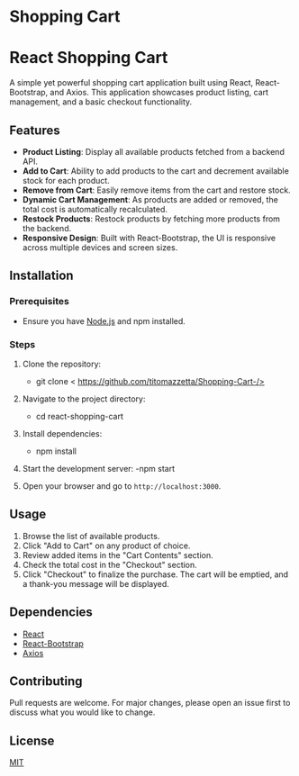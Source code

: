 # Shopping Cart

# React Shopping Cart

A simple yet powerful shopping cart application built using React, React-Bootstrap, and Axios. This application showcases product listing, cart management, and a basic checkout functionality.

## Features

- **Product Listing**: Display all available products fetched from a backend API.
- **Add to Cart**: Ability to add products to the cart and decrement available stock for each product.
- **Remove from Cart**: Easily remove items from the cart and restore stock.
- **Dynamic Cart Management**: As products are added or removed, the total cost is automatically recalculated.
- **Restock Products**: Restock products by fetching more products from the backend.
- **Responsive Design**: Built with React-Bootstrap, the UI is responsive across multiple devices and screen sizes.

## Installation

### Prerequisites

- Ensure you have [Node.js](https://nodejs.org/) and npm installed.

### Steps

1. Clone the repository:
   - git clone < https://github.com/titomazzetta/Shopping-Cart-/>

2. Navigate to the project directory:
   - cd react-shopping-cart
     
3. Install dependencies:
   - npm install
     
4. Start the development server:
   -npm start

5. Open your browser and go to `http://localhost:3000`.

## Usage

1. Browse the list of available products.
2. Click "Add to Cart" on any product of choice.
3. Review added items in the "Cart Contents" section.
4. Check the total cost in the "Checkout" section.
5. Click "Checkout" to finalize the purchase. The cart will be emptied, and a thank-you message will be displayed.

## Dependencies

- [React](https://reactjs.org/)
- [React-Bootstrap](https://react-bootstrap.github.io/)
- [Axios](https://github.com/axios/axios)

## Contributing

Pull requests are welcome. For major changes, please open an issue first to discuss what you would like to change.

## License

[MIT](https://choosealicense.com/licenses/mit/)






   



